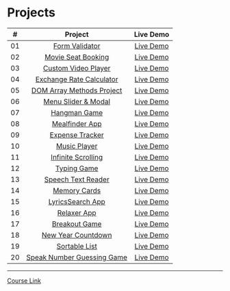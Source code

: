 # Projects

|  #  |                               Project                               |   Live Demo   |
| :-: | :-----------------------------------------------------------------: | :-----------: |
| 01  |           [Form Validator](./Projects/01-form-validator/)           | [Live Demo]() |
| 02  |       [Movie Seat Booking](./Projects/02-movie-seat-booking/)       | [Live Demo]() |
| 03  |      [Custom Video Player](./Projects/03-custom-video-player/)      | [Live Demo]() |
| 04  | [Exchange Rate Calculator](./Projects/04-exchange-rate-calculator/) | [Live Demo]() |
| 05  |    [DOM Array Methods Project](./Projects/05-dom-array-methods/)    | [Live Demo]() |
| 06  |       [Menu Slider & Modal](./Projects/06-modal-menu-slider/)       | [Live Demo]() |
| 07  |               [Hangman Game](./Projects/07-hangman/)                | [Live Demo]() |
| 08  |            [Mealfinder App](./Projects/08-meal-finder/)             | [Live Demo]() |
| 09  |          [Expense Tracker](./Projects/09-expense-tracker/)          | [Live Demo]() |
| 10  |             [Music Player](./Projects/10-quran-player/)             | [Live Demo]() |
| 11  |     [Infinite Scrolling](./Projects/11-infinte_scrolling_blog/)     | [Live Demo]() |
| 12  |              [Typing Game](./Projects/12-typing-game/)              | [Live Demo]() |
| 13  |       [Speech Text Reader](./Projects/13-speech-text-reader/)       | [Live Demo]() |
| 14  |             [Memory Cards](./Projects/14-memory-cards/)             | [Live Demo]() |
| 15  |           [LyricsSearch App](./Projects/15-quran-search/)           | [Live Demo]() |
| 16  |              [Relaxer App](./Projects/16-relaxer-app/)              | [Live Demo]() |
| 17  |            [Breakout Game](./Projects/17-breakout-game/)            | [Live Demo]() |
| 18  |       [New Year Countdown](./Projects/18-new-year-countdown/)       | [Live Demo]() |
| 19  |            [Sortable List](./Projects/19-sortable-list/)            | [Live Demo]() |
| 20  |   [Speak Number Guessing Game](./Projects/20-speak-number-guess/)   | [Live Demo]() |

---

[Course Link](https://www.udemy.com/course/web-projects-with-vanilla-javascript/?referralCode=F9B7C7FED834F91ADE75)<br>
